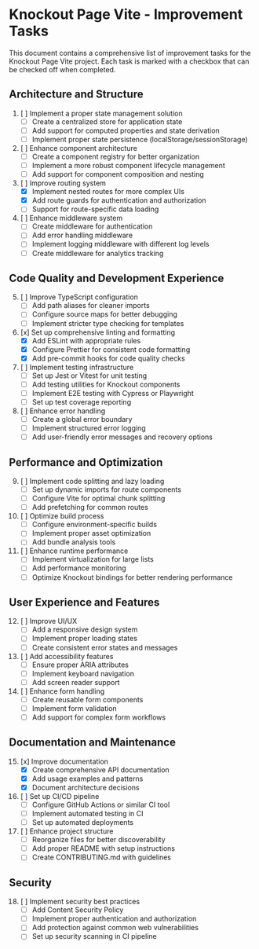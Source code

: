 # Knockout Page Vite - Improvement Tasks

This document contains a comprehensive list of improvement tasks for the Knockout Page Vite project. Each task is marked with a checkbox that can be checked off when completed.

## Architecture and Structure

1. [ ] Implement a proper state management solution
    - [ ] Create a centralized store for application state
    - [ ] Add support for computed properties and state derivation
    - [ ] Implement proper state persistence (localStorage/sessionStorage)

2. [ ] Enhance component architecture
    - [ ] Create a component registry for better organization
    - [ ] Implement a more robust component lifecycle management
    - [ ] Add support for component composition and nesting

3. [ ] Improve routing system
    - [x] Implement nested routes for more complex UIs
    - [x] Add route guards for authentication and authorization
    - [ ] Support for route-specific data loading

4. [ ] Enhance middleware system
    - [ ] Create middleware for authentication
    - [ ] Add error handling middleware
    - [ ] Implement logging middleware with different log levels
    - [ ] Create middleware for analytics tracking

## Code Quality and Development Experience

5. [ ] Improve TypeScript configuration
    - [ ] Add path aliases for cleaner imports
    - [ ] Configure source maps for better debugging
    - [ ] Implement stricter type checking for templates

6. [x] Set up comprehensive linting and formatting
    - [x] Add ESLint with appropriate rules
    - [x] Configure Prettier for consistent code formatting
    - [x] Add pre-commit hooks for code quality checks

7. [ ] Implement testing infrastructure
    - [ ] Set up Jest or Vitest for unit testing
    - [ ] Add testing utilities for Knockout components
    - [ ] Implement E2E testing with Cypress or Playwright
    - [ ] Set up test coverage reporting

8. [ ] Enhance error handling
    - [ ] Create a global error boundary
    - [ ] Implement structured error logging
    - [ ] Add user-friendly error messages and recovery options

## Performance and Optimization

9. [ ] Implement code splitting and lazy loading
    - [ ] Set up dynamic imports for route components
    - [ ] Configure Vite for optimal chunk splitting
    - [ ] Add prefetching for common routes

10. [ ] Optimize build process
    - [ ] Configure environment-specific builds
    - [ ] Implement proper asset optimization
    - [ ] Add bundle analysis tools

11. [ ] Enhance runtime performance
    - [ ] Implement virtualization for large lists
    - [ ] Add performance monitoring
    - [ ] Optimize Knockout bindings for better rendering performance

## User Experience and Features

12. [ ] Improve UI/UX
    - [ ] Add a responsive design system
    - [ ] Implement proper loading states
    - [ ] Create consistent error states and messages

13. [ ] Add accessibility features
    - [ ] Ensure proper ARIA attributes
    - [ ] Implement keyboard navigation
    - [ ] Add screen reader support

14. [ ] Enhance form handling
    - [ ] Create reusable form components
    - [ ] Implement form validation
    - [ ] Add support for complex form workflows

## Documentation and Maintenance

15. [x] Improve documentation
    - [x] Create comprehensive API documentation
    - [x] Add usage examples and patterns
    - [x] Document architecture decisions

16. [ ] Set up CI/CD pipeline
    - [ ] Configure GitHub Actions or similar CI tool
    - [ ] Implement automated testing in CI
    - [ ] Set up automated deployments

17. [ ] Enhance project structure
    - [ ] Reorganize files for better discoverability
    - [ ] Add proper README with setup instructions
    - [ ] Create CONTRIBUTING.md with guidelines

## Security

18. [ ] Implement security best practices
    - [ ] Add Content Security Policy
    - [ ] Implement proper authentication and authorization
    - [ ] Add protection against common web vulnerabilities
    - [ ] Set up security scanning in CI pipeline
